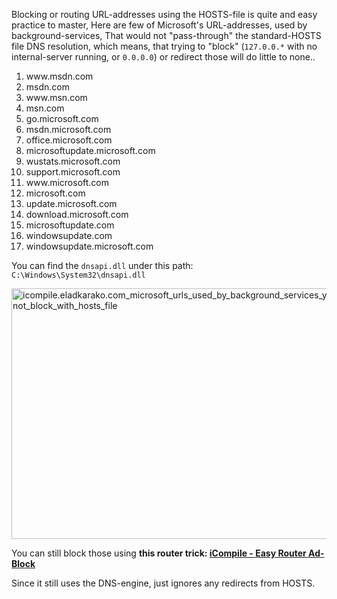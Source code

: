 Blocking or routing URL-addresses using the HOSTS-file is quite and easy practice to master,
Here are few of Microsoft's URL-addresses, used by background-services,
That would not "pass-through" the standard-HOSTS file DNS resolution, which means, that
trying to "block" (<code>127.0.0.*</code> with no internal-server running, or <code>0.0.0.0</code>) or redirect those will do little to none..

<ol>
<li>www.msdn.com</li>
<li>msdn.com</li>
<li>www.msn.com</li>
<li>msn.com</li>
<li>go.microsoft.com</li>
<li>msdn.microsoft.com</li>
<li>office.microsoft.com</li>
<li>microsoftupdate.microsoft.com</li>
<li>wustats.microsoft.com</li>
<li>support.microsoft.com</li>
<li>www.microsoft.com</li>
<li>microsoft.com</li>
<li>update.microsoft.com</li>
<li>download.microsoft.com</li>
<li>microsoftupdate.com</li>
<li>windowsupdate.com</li>
<li>windowsupdate.microsoft.com</li>
</ol>

You can find the <code>dnsapi.dll</code> under this path: <code>C:\\Windows\\System32\\dnsapi.dll</code>

<img src="https://icompile.eladkarako.com/_uploads/2016/08/icompile.eladkarako.com_microsoft_urls_used_by_background_services_you_can_not_block_with_hosts_file.gif" alt="icompile.eladkarako.com_microsoft_urls_used_by_background_services_you_can_not_block_with_hosts_file" width="561" height="401" class="alignnone size-full wp-image-6027" />

You can still block those using <strong>this router trick: <a href="https://icompile.eladkarako.com/easy-router-ad-block/" target="_blank">iCompile - Easy Router Ad-Block</a></strong>

Since it still uses the DNS-engine, just ignores any redirects from HOSTS.